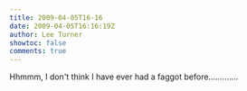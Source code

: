 ```yaml
---
title: 2009-04-05T16-16
date: 2009-04-05T16:16:19Z
author: Lee Turner
showtoc: false
comments: true
---
```


Hhmmm, I don't think I have ever had a faggot before.............

